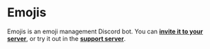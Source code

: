 # Emojis
Emojis is an emoji management Discord bot. You can **[invite it to your server](https://discord.com/oauth2/authorize?client_id=749301838859337799&permissions=1946545248&scope=bot)**, or try it out in the **[support server](https://discord.gg/wzG9Y8s)**.
